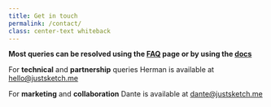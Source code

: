 ```yaml
---
title: Get in touch
permalink: /contact/
class: center-text whiteback
---
```


**Most queries can be resolved using the [FAQ](/faq/) page or by using the [docs](/docs)**

For **technical** and **partnership** queries Herman is available at [hello@justsketch.me](mailto:hello@justsketch.me)

For **marketing** and **collaboration** Dante is available at [dante@justsketch.me](mailto:dante@justsketch.me)


